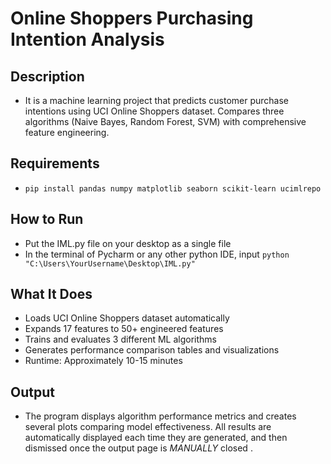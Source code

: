 # Online Shoppers Purchasing Intention Analysis #

## Description ##
 - It is a machine learning project that predicts customer purchase intentions using UCI Online Shoppers dataset. Compares three algorithms (Naive Bayes, Random Forest, SVM) with comprehensive feature engineering.

## Requirements ##
 - `pip install pandas numpy matplotlib seaborn scikit-learn ucimlrepo`

## How to Run ##
 - Put the IML.py file on your desktop as a single file
 - In the terminal of Pycharm or any other python IDE, input `python "C:\Users\YourUsername\Desktop\IML.py"`

## What It Does ##
 - Loads UCI Online Shoppers dataset automatically
 - Expands 17 features to 50+ engineered features
 - Trains and evaluates 3 different ML algorithms
 - Generates performance comparison tables and visualizations
 - Runtime: Approximately 10-15 minutes

## Output ##
 - The program displays algorithm performance metrics and creates several plots comparing model effectiveness. All results are automatically displayed each time they are generated, and then dismissed once the output page is *MANUALLY* closed .

